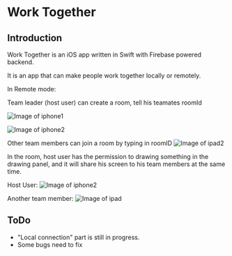 # Work Together
 
## Introduction

Work Together is an iOS app written in Swift with Firebase powered backend.

It is an app that can make people work together locally or remotely.

In Remote mode: 

Team leader (host user) can create a room, tell his teamates roomId

![Image of iphone1](screenshots/iphone1.PNG)

![Image of iphone2](screenshots/iphone2.PNG)

Other team members can join a room by typing in roomID
![Image of ipad2](screenshots/ipad2.png)

In the room, host user has the permission to drawing something in the drawing panel,
and it will share his screen to his team members at the same time.

Host User:
![Image of iphone2](screenshots/iphone3.PNG)

Another team member: 
![Image of ipad](screenshots/ipad.png)


## ToDo
- "Local connection" part is still in progress.
- Some bugs need to fix